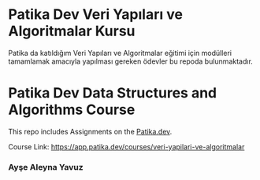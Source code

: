 # Patika Dev Veri Yapıları ve Algoritmalar Kursu
Patika da katıldığım Veri Yapıları ve Algoritmalar eğitimi için modülleri tamamlamak amacıyla yapılması gereken ödevler bu repoda bulunmaktadır.


# Patika Dev Data Structures and Algorithms Course
This repo includes Assignments on the <a href="https://www.patika.dev/tr">Patika.dev</a>.

Course Link: https://app.patika.dev/courses/veri-yapilari-ve-algoritmalar

### Ayşe Aleyna Yavuz
